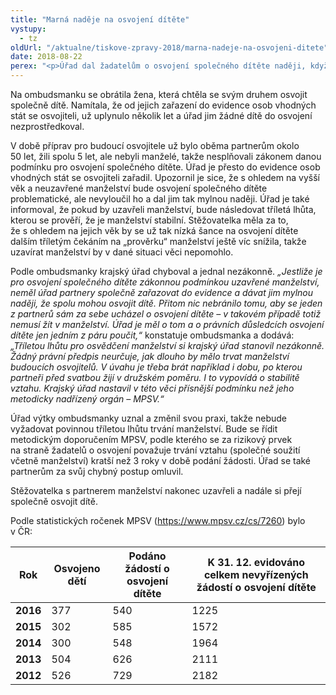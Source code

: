 ```yaml
---
title: "Marná naděje na osvojení dítěte"
vystupy:
  - tz
oldUrl: "/aktualne/tiskove-zpravy-2018/marna-nadeje-na-osvojeni-ditete"
date: 2018-08-22
perex: "<p>Úřad dal žadatelům o osvojení společného dítěte naději, když je zařadil do evidence osob vhodných stát se osvojiteli, přestože nebyli manželé a nesplňovali zákonnou podmínku pro osvojení společného dítěte. Úřad v rozhodnutí uvedl, že vzhledem k neuzavření sňatku může být osvojení problematické. Pokud by se však žadatelé rozhodli manželství uzavřít, úřad trval na tom, že až po třech letech od svatby zhodnotí stabilitu manželství a teprve pak by mohlo dojít ke zprostředkování osvojení.</p>"
---
```


<!-- imported from the old website -->

<p>Na ombudsmanku se obrátila žena, která chtěla se svým druhem osvojit společně dítě. Namítala, že od jejich zařazení do evidence osob vhodných stát se osvojiteli, už uplynulo několik let a úřad jim žádné dítě do osvojení nezprostředkoval. </p> <p>V době příprav pro budoucí osvojitele už bylo oběma partnerům okolo 50 let, žili spolu 5 let, ale nebyli manželé, takže nesplňovali zákonem danou podmínku pro osvojení společného dítěte. Úřad je přesto do evidence osob vhodných stát se osvojiteli zařadil. Upozornil je sice, že s ohledem na vyšší věk a neuzavřené manželství bude osvojení společného dítěte problematické, ale nevyloučil ho a dal jim tak mylnou naději. Úřad je také informoval, že pokud by uzavřeli manželství, bude následovat tříletá lhůta, kterou se prověří, že je manželství stabilní. Stěžovatelka měla za to, že s ohledem na jejich věk by se už tak nízká šance na osvojení dítěte dalším tříletým čekáním na „prověrku“ manželství ještě víc snížila, takže uzavírat manželství by v dané situaci věci nepomohlo.</p> <p>Podle ombudsmanky krajský úřad chyboval a jednal nezákonně. <i>„Jestliže je pro osvojení společného dítěte zákonnou podmínkou uzavřené manželství, neměl úřad partnery společně zařazovat do evidence a dávat jim mylnou naději, že spolu mohou osvojit dítě. Přitom nic nebránilo tomu, aby se jeden z partnerů sám za sebe ucházel o osvojení dítěte – v takovém případě totiž nemusí žít v manželství. Úřad je měl o tom a o právních důsledcích osvojení dítěte jen jedním z páru poučit,“</i> konstatuje ombudsmanka a dodává: <i>„Tříletou lhůtu pro osvědčení manželství si krajský úřad stanovil nezákonně. Žádný právní předpis neurčuje, jak dlouho by mělo trvat manželství budoucích osvojitelů. V úvahu je třeba brát například i dobu, po kterou partneři před svatbou žijí v družském poměru. I to vypovídá o stabilitě vztahu. Krajský úřad nastavil v této věci přísnější podmínku než jeho metodicky nadřízený orgán – MPSV.“</i></p> <p>Úřad výtky ombudsmanky uznal a změnil svou praxi, takže nebude vyžadovat povinnou tříletou lhůtu trvání manželství. Bude se řídit metodickým doporučením MPSV, podle kterého se za rizikový prvek na straně žadatelů o osvojení považuje trvání vztahu (společné soužití včetně manželství) kratší než 3 roky v době podání žádosti. Úřad se také partnerům za svůj chybný postup omluvil.</p> <p>Stěžovatelka s partnerem manželství nakonec uzavřeli a nadále si přejí společně osvojit dítě.</p> <p></p><p>Podle statistických ročenek MPSV (<a href="https://www.mpsv.cz/cs/7260" target="_blank">https://www.mpsv.cz/cs/7260</a>) bylo v ČR:</p><table summary="" class="obecna_varianata2" cellspacing="" cellpadding=""><thead><tr><th scope="col">Rok</th><th scope="col">Osvojeno dětí</th><th scope="col">Podáno žádostí o osvojení dítěte</th><th scope="col">K 31. 12. evidováno celkem nevyřízených žádostí o osvojení dítěte</th></tr></thead><tbody><tr><td><b>2016</b></td><td>377</td><td>540</td><td>1225</td></tr><tr><td><b>2015</b></td><td>302</td><td>585</td><td>1572</td></tr><tr><td><b>2014</b></td><td>300</td><td>548</td><td>1964</td></tr><tr><td><b>2013</b></td><td>504</td><td>626</td><td>2111</td></tr><tr><td><b>2012</b></td><td>526</td><td>729</td><td>2182</td></tr></tbody></table><br /><p></p>
